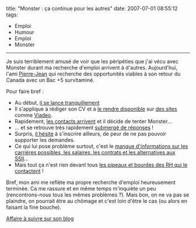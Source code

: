 title: "Monster : ça continue pour les autres"
date: 2007-07-01 08:55:12
tags:
  - Emploi
  - Humour
  - Emploi
  - Monster
---

Je suis terriblement amusé de voir que les péripéties que j'ai vécu avec Monster durant ma recherche d'emploi arrivent à d'autres. Aujourd'hui, l'ami [Pierre-Jean](//fr.viadeo.com/fr/profile/pierre-jean.bourgery) qui recherche des opportunités viables à son retour du Canada avec un Bac +5 survitaminé.

Pour faire bref :

*   Au début, [il se lance tranquillement](//fake6tm.free.fr/blog/index.php?2007/06/16/39-recherche-d-emploi-mode-d-emploi)
*   Il s'applique à rédiger son CV et à [le rendre disponible](//fake6tm.free.fr/blog/index.php?2007/06/18/41-recherche-d-emploi-etape-20) sur [des sites](//fake6tm.free.fr/blog/index.php?2007/06/20/44-recherche-d-emploi-premiers-resultats) comme [Viadeo](//fr.viadeo.com/fr/profile/pierre-jean.bourgery).
*   Rapidement, [les contacts arrivent](//fake6tm.free.fr/blog/index.php?2007/06/21/45-recherche-d-emploi-resultats) et il décide de tenter Monster&#8230;
*   &#8230; et se retrouve très rapidement [submergé de réponses](//fake6tm.free.fr/blog/index.php?2007/06/22/46-monsterfr-la-boite-de-pandore-des-temps-modernes) !
*   Surpris, [il hésite](//fake6tm.free.fr/blog/index.php?2007/06/23/47-questionnement) à s'inscrire ailleurs, de peur de ne pas pouvoir supporter les demandes.
*   Ce qui lui pose problème surtout, c'est le [manque d'informations sur les carrières possibles, les salaires, les contrats et les alternatives aux SSII](//fake6tm.free.fr/blog/index.php?2007/06/26/48-questionnement-le-retour)&#8230;
*   Mais tout ça n'est rien devant tous [les pipeaux et bourdes des RH qui le contactent](//fake6tm.free.fr/blog/index.php?2007/06/28/49-recherche-d-emploi-les-coups-foireux) !

Bref, mon ami me reflète ma propre recherche d'emploi heureusement terminée. Ca me rassure et en même temps m'inquiète un peu (rencontrons-nous tous les mêmes problèmes ?). Mais bon, on ne va pas se plaindre, on pourrait être au chômage et c'est loin d'être le cas (ou alors en faisant la fine bouche).

[Affaire à suivre sur son blog](//fake6tm.free.fr/blog/)